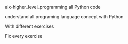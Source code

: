 alx-higher_level_programming
all Python code


understand all programing language concept with Python 

With different exercises

Fix every exercise

